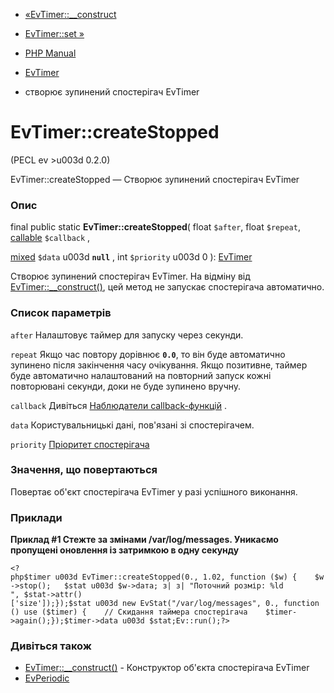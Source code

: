 - [«EvTimer::\_\_construct](evtimer.construct.md)
- [EvTimer::set »](evtimer.set.md)

- [PHP Manual](index.md)
- [EvTimer](class.evtimer.md)
- створює зупинений спостерігач EvTimer

# EvTimer::createStopped

(PECL ev \>u003d 0.2.0)

EvTimer::createStopped — Створює зупинений спостерігач EvTimer

### Опис

final public static **EvTimer::createStopped**(
float `$after`,
float `$repeat`,
[callable](language.types.callable.md) `$callback` ,

[mixed](language.types.declarations.md#language.types.declarations.mixed)
`$data` u003d **`null`** ,
int `$priority` u003d 0
): [EvTimer](class.evtimer.md)

Створює зупинений спостерігач EvTimer. На відміну від
[EvTimer::\_\_construct()](evtimer.construct.md), цей метод не
запускає спостерігача автоматично.

### Список параметрів

`after`
Налаштовує таймер для запуску через секунди.

`repeat`
Якщо час повтору дорівнює **`0.0`**, то він буде автоматично зупинено
після закінчення часу очікування. Якщо позитивне, таймер буде
автоматично налаштований на повторний запуск кожні повторювані секунди,
доки не буде зупинено вручну.

`callback`
Дивіться [Наблюдатели callback-функцій](ev.watcher-callbacks.md) .

`data`
Користувальницькі дані, пов'язані зі спостерігачем.

`priority`
[Пріоритет спостерігача](class.ev.md#ev.constants.watcher-pri)

### Значення, що повертаються

Повертає об'єкт спостерігача EvTimer у разі успішного виконання.

### Приклади

**Приклад #1 Стежте за змінами /var/log/messages. Уникаємо
пропущені оновлення із затримкою в одну секунду**

`<?php$timer u003d EvTimer::createStopped(0., 1.02, function ($w) {    $w->stop();   $stat u003d $w->daта; з| з| "Поточний розмір: %ld
", $stat->attr()['size']);});$stat u003d new EvStat("/var/log/messages", 0., function () use ($timer) {    // Скидання таймера спостерігача    $timer->again();});$timer->data u003d $stat;Ev::run();?> `

### Дивіться також

- [EvTimer::\_\_construct()](evtimer.construct.md) - Конструктор
об'єкта спостерігача EvTimer
- [EvPeriodic](class.evperiodic.md)
